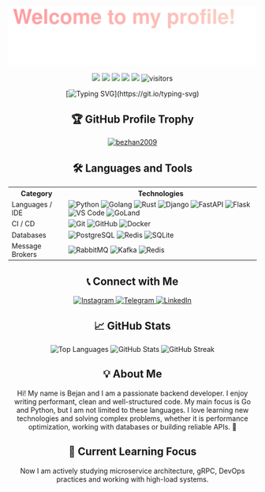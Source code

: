 ![](assets/Top_up.svg)

<p align="center">
    <a href="https://github.com/bezhan2009/bezhan2009"><img src="https://img.shields.io/badge/status-updating-brightgreen.svg"></a>
    <a href="https://github.com/python/cpython"><img src="https://img.shields.io/badge/Python-3.12-FF1493.svg"></a>
    <a href="https://go.dev/"><img src="https://img.shields.io/badge/Go-1.22-00ADD8.svg"></a>
    <a href="https://www.rust-lang.org/"><img src="https://img.shields.io/badge/Rust-1.76.0-DEA584.svg"></a>
    <a href="https://github.com/bezhan2009/bezhan2009/graphs/contributors"><img src="https://img.shields.io/github/contributors/bezhan2009/bezhan2009?color=blue"></a>
    <img src="https://visitor-badge.laobi.icu/badge?page_id=bezhan2009.bezhan2009" alt="visitors"/>
</p>

<div align="center">
    
[![Typing SVG](https://readme-typing-svg.herokuapp.com?color=%2336BCF7&center=true&vCenter=true&width=600&lines=Hi+there+👋,+I'm+Bezhan+Karimov;Backend+Developer+%7C+Go+%7C+Python;Passionate+about+performance+and+scalability;Always+learning+and+exploring!)](https://git.io/typing-svg)

</div>

<h2 align="center">🏆 GitHub Profile Trophy</h2>
<p align="center">
    <a href="https://github.com/ryo-ma/github-profile-trophy">
        <img src="https://github-profile-trophy.vercel.app/?username=bezhan2009&theme=darkhub&no-frame=true&margin-w=15&margin-h=15&column=7" alt="bezhan2009" />
    </a>
</p>

<h2 align="center">🛠️ Languages and Tools</h2>
<table align="center">
  <tr>
    <th>Category</th>
    <th>Technologies</th>
  </tr>
  <tr>
    <td>Languages / IDE</td>
    <td>
      <img src="https://img.shields.io/badge/-Python-3776AB?style=flat&logo=Python&logoColor=white" alt="Python" />
      <img src="https://img.shields.io/badge/-Go-00ADD8?style=flat&logo=go&logoColor=white" alt="Golang" />
      <img src="https://img.shields.io/badge/-Rust-000000?style=flat&logo=Rust&logoColor=white" alt="Rust" />
      <img src="https://img.shields.io/badge/-Django-092E20?style=flat&logo=Django&logoColor=white" alt="Django" />
      <img src="https://img.shields.io/badge/-FastAPI-009688?style=flat&logo=FastAPI&logoColor=white" alt="FastAPI" />
      <img src="https://img.shields.io/badge/-Flask-000000?style=flat&logo=Flask&logoColor=white" alt="Flask" />
      <img src="https://img.shields.io/badge/-VS%20Code-007ACC?style=flat&logo=vscode&logoColor=white" alt="VS Code" />
      <img src="https://img.shields.io/badge/-GoLand-00ADD8?style=flat&logo=goland&logoColor=white" alt="GoLand" />
    </td>
  </tr>
  <tr>
    <td>CI / CD</td>
    <td>
      <img src="https://img.shields.io/badge/-Git-F05032?style=flat&logo=git&logoColor=white" alt="Git" />
      <img src="https://img.shields.io/badge/-GitHub-181717?style=flat&logo=github&logoColor=white" alt="GitHub" />
      <img src="https://img.shields.io/badge/-Docker-2496ED?style=flat&logo=docker&logoColor=white" alt="Docker" />
    </td>
  </tr>
  <tr>
    <td>Databases</td>
    <td>
      <img src="https://img.shields.io/badge/-PostgreSQL-336791?style=flat&logo=postgresql&logoColor=black" alt="PostgreSQL" />
      <img src="https://img.shields.io/badge/-Redis-DC382D?style=flat&logo=redis&logoColor=white" alt="Redis" />
      <img src="https://img.shields.io/badge/-SQLite-003B57?style=flat&logo=sqlite&logoColor=white" alt="SQLite" />
    </td>
  </tr>
  <tr>
    <td>Message Brokers</td>
    <td>
      <img src="https://img.shields.io/badge/-RabbitMQ-FF6600?style=flat&logo=rabbitmq&logoColor=white" alt="RabbitMQ" />
      <img src="https://img.shields.io/badge/-Kafka-231F20?style=flat&logo=apache-kafka&logoColor=white" alt="Kafka" />
      <img src="https://img.shields.io/badge/-Redis-800000?style=flat&logo=redis&logoColor=white" alt="Redis" />
    </td>
  </tr>
</table>

<h2 align="center">📞 Connect with Me</h2>

<p align="center">
  <a href="https://www.instagram.com/karimov_bezhan2009/" target="new">
    <img src="https://img.icons8.com/color/48/000000/instagram-new.png" alt="Instagram" width="40" height="40"/>
  </a>
  <a href="https://t.me/JustBejan" target="new">
    <img src="https://img.icons8.com/color/48/000000/telegram-app.png" alt="Telegram" width="40" height="40"/>
  </a>
  <a href="https://www.linkedin.com/in/bezhan-karimov-002292334/" target="new">
    <img src="https://img.icons8.com/color/48/000000/linkedin.png" alt="LinkedIn" width="40" height="40"/>
  </a>
</p>

<h2 align="center">📈 GitHub Stats</h2>

<p align="center">    
  <img src="https://github-readme-stats.vercel.app/api/top-langs/?username=bezhan2009&hide=html&theme=dark&hide_border=true" alt="Top Languages" />
  <img src="https://github-readme-stats.vercel.app/api?username=bezhan2009&show_icons=true&theme=chartreuse-dark&hide_border=true" alt="GitHub Stats" />
  <img src="https://github-readme-streak-stats.herokuapp.com/?user=bezhan2009&theme=chartreuse-dark&hide_border=true" alt="GitHub Streak" />
</p>

<h2 align="center">💡 About Me</h2>

<p align="center">
    Hi! My name is Bejan and I am a passionate backend developer. I enjoy writing performant, clean and well-structured code. My main focus is Go and Python, but I am not limited to these languages. I love learning new technologies and solving complex problems, whether it is performance optimization, working with databases or building reliable APIs. 🚀
</p>

<h2 align="center">🎯 Current Learning Focus</h2>
<p align="center">
    Now I am actively studying microservice architecture, gRPC, DevOps practices and working with high-load systems.
</p>

